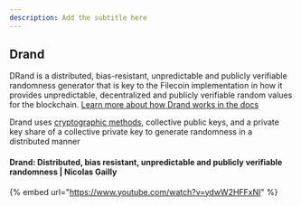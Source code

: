 ```yaml
---
description: Add the subtitle here
---
```



## Drand
DRand is a distributed, bias-resistant, unpredictable and publicly verifiable randomness generator that is key to the Filecoin implementation in how it provides unpredictable, decentralized and publicly verifiable random values for the blockchain. [Learn more about how Drand works in the docs](https://drand.love/docs/overview/#how-drand-works)

Drand uses [cryptographic methods](https://drand.love/docs/cryptography/#setup-phase), collective public keys, and a private key share of a collective private key to generate randomness in a distributed manner

#### Drand: Distributed, bias resistant, unpredictable and publicly verifiable randomness | Nicolas Gailly

{% embed url="https://www.youtube.com/watch?v=ydwW2HFFxNI" %}


<!-- ## Drand Resources
Add resources here to the OSS Repos, instructions on how to contribute, where to get involved in the community, and further reading/viewing -->
